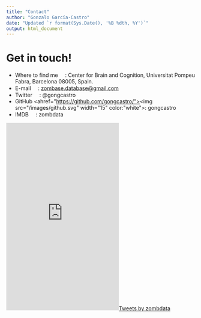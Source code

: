 ```yaml
---
title: "Contact"
author: "Gonzalo García-Castro"
date: "Updated `r format(Sys.Date(), '%B %dth, %Y')`"
output: html_document
---
```


# Get in touch!

* Where to find me <a href="https://www.google.es/maps/place/UPF/@41.3896612,2.1893233,18z/data=!4m12!1m6!3m5!1s0x12a4a33ccd94d689:0xd685c271005de93c!2sCenter+for+Brain+%26+Cognition,+UPF!8m2!3d41.4035622!4d2.1944031!3m4!1s0x12a4a304cf89c015:0xfc36a1aa65cd41ee!8m2!3d41.3898056!4d2.1909859"><img src="/images/map.svg" width="15"></a>: Center for Brain and Cognition, Universitat Pompeu Fabra, Barcelona 08005, Spain.
* E-mail <a href="mailto:zombdata@gmail.com?"><img src="/images/envelope.svg" width="15"></a>: [zombase.database@gmail.com](mailto:zombdata@gmail.edu?)
* Twitter <a href="https://twitter.com/zombdata"><img src="/images/twitter.svg" width="15"></a>: @gongcastro
* GitHub <ahref="https://github.com/gongcastro/"><img src="/images/github.svg" width="15" color:"white"></a>: gongcastro
* IMDB <a href="https://www.imdb.com/user/ur114254284/"><img src="/images/imdb.svg" width="15"></a>: zombdata

<div style="border-radius: 10px"><iframe src="https://www.google.com/maps/embed?pb=!1m18!1m12!1m3!1d748.3233787122103!2d2.1899179884620334!3d41.389431708441826!2m3!1f0!2f0!3f0!3m2!1i1024!2i768!4f13.1!3m3!1m2!1s0x12a4a31acb13f157%3A0x375d277935ed5c7b!2sUniversitat%20Pompeu%20Fabra%20Campus%20de%20la%20Ciutadella!5e0!3m2!1sen!2ses!4v1583052765859!5m2!1sen!2ses" width="300" height="500" frameborder="0" style="border:0;" allowfullscreen=""></iframe><a class="twitter-timeline" data-width="300" data-height="500" data-theme="dark" href="https://twitter.com/zombdata?ref_src=twsrc%5Etfw">Tweets by zombdata</a> <script async src="https://platform.twitter.com/widgets.js" charset="utf-8"></script></div>
